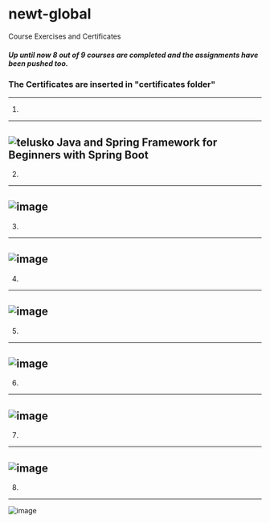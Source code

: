 # newt-global
Course Exercises and Certificates

##### Up until now 8 out of 9 courses are completed and the assignments have been pushed too.


### The Certificates are inserted in "certificates folder"
***
 1.
---
   ![telusko Java and Spring Framework for Beginners with Spring Boot](https://github.com/selvaviswanath/newt-global/assets/89679557/23f3f93e-d07f-48f9-a221-677bb9d98c54)
---
 2.
---
   ![image](https://github.com/selvaviswanath/newt-global/assets/89679557/45b313a5-6c15-40b7-9b20-4b5a4d4c12e8)
---
 3.
---
   ![image](https://github.com/selvaviswanath/newt-global/assets/89679557/a891e2b4-b03d-4189-883a-dea99f78aea3)
---
 4. 
---
   ![image](https://github.com/selvaviswanath/newt-global/assets/89679557/c3df7a61-b301-44a3-af5b-6426f2404fbf)
---
 5. 
---
 ![image](https://github.com/selvaviswanath/newt-global/assets/89679557/c3e78770-e653-4a75-b411-b041e454c17b)
---
 6.
---
![image](https://github.com/selvaviswanath/newt-global/assets/89679557/0befb12f-d4d3-4caa-8603-305e56945103)
---
 7.
---
![image](https://github.com/selvaviswanath/newt-global/assets/89679557/adfeab49-2205-4137-a848-5ee6f3f7221c)
---
 8.
---
![image](https://github.com/selvaviswanath/newt-global/assets/89679557/e770cc8b-f935-4e3a-aa97-8336f2000406)

